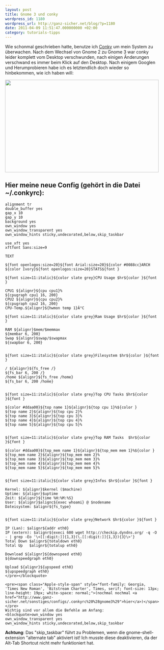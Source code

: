```yaml
---
layout: post
title: Gnome 3 und conky
wordpress_id: 1180
wordpress_url: http://ganz-sicher.net/blog/?p=1180
date: 2011-04-09 11:51:47.000000000 +02:00
category: tutorials-tipps
---
```

Wie schonmal geschrieben hatte, benutze ich <a href="http://conky.sourceforge.net/">Conky</a> um mein System zu überwachen. Nach dem Wechsel von Gnome 2 zu Gnome 3 war conky leider komplett vom Desktop verschwunden, nach einigen Änderungen verschwand es immer beim Klick auf den Desktop. Nach einigem Googlen und Herumprobieren habe ich es letztendlich doch wieder so hinbekommen, wie ich haben will:
<!--more-->

<img class="borderimg centered" title="conky_screen_gnome3" src="{{site.url}}/wp-content/uploads/conky_screen_gnome3.jpg" alt="" width="500" height="300" />

Hier meine neue Config (gehört in die Datei ~/.conkyrc):
---------------------------------------------------------

	alignment tr
	double_buffer yes
	gap_x 10
	gap_y 10
	background yes
	own_window yes
	own_window_transparent yes
	own_window_hints sticky,undecorated,below,skip_taskbar

	use_xft yes
	xftfont Sans:size=9

	TEXT

	${font openlogos:size=20}${font Arial:size=20}${color #0088cc}ARCH ${color Ivory}${font openlogos:size=20}STATS${font }

	${font size=11:italic}${color slate grey}CPU Usage $hr${color }${font }

	CPU1 ${alignr}${cpu cpu1}%
	${cpugraph cpu1 16, 200}
	CPU2 ${alignr}${cpu cpu2}%
	${cpugraph cpu2 16, 200}
	CPU-Temp.${alignr}${hwmon temp 1}Â°C

	${font size=11:italic}${color slate grey}Ram Usage $hr${color }${font }

	RAM ${alignr}$mem/$memmax
	${membar 6, 200}
	Swap ${alignr}$swap/$swapmax
	${swapbar 6, 200}


	${font size=11:italic}${color slate grey}Filesystem $hr${color }${font }

	/ ${alignr}${fs_free /}
	${fs_bar 6, 200 /}
	/home ${alignr}${fs_free /home}
	${fs_bar 6, 200 /home}


	${font size=11:italic}${color slate grey}Top CPU Tasks $hr${color }${font }

	${color #ddaa00}${top name 1}${alignr}${top cpu 1}%${color }
	${top name 2}${alignr}${top cpu 2}%
	${top name 3}${alignr}${top cpu 3}%
	${top name 4}${alignr}${top cpu 4}%
	${top name 5}${alignr}${top cpu 5}%


	${font size=11:italic}${color slate grey}Top RAM Tasks  $hr${color }${font }

	${color #ddaa00}${top_mem name 1}${alignr}${top_mem mem 1}%${color }
	${top_mem name 2}${alignr}${top_mem mem 2}%
	${top_mem name 3}${alignr}${top_mem mem 3}%
	${top_mem name 4}${alignr}${top_mem mem 4}%
	${top_mem name 5}${alignr}${top_mem mem 5}%


	${font size=11:italic}${color slate grey}Infos $hr${color }${font }

	Kernel: ${alignr}$kernel ($machine)
	Uptime: ${alignr}$uptime
	Zeit: ${alignr}${time %H:%M:%S}
	User: ${alignr}$alignc${exec whoami} @ $nodename
	Dateisystem: $alignr${fs_type}


	${font size=11:italic}${color slate grey}Network $hr${color }${font }

	IP (Lan): $alignr${addr eth0}
	IP (extern): $alignr${execi 600 wget http://checkip.dyndns.org/ -q -O - | grep -Eo '\<[[:digit:]]{1,3}(\.[[:digit:]]{1,3}){3}\>'}
	Total Down $alignr${totaldown eth0}
	Total Up   $alignr${totalup eth0}

	Download ${alignr}${downspeed eth0}
	${downspeedgraph eth0}

	Upload ${alignr}${upspeed eth0}
	${upspeedgraph eth0}
	</pre></blockquote>

	<pre><span class="Apple-style-span" style="font-family: Georgia, 'Times New Roman', 'Bitstream Charter', Times, serif; font-size: 13px; line-height: 19px; white-space: normal;">(nochmal nochmal <a href="http://www.ganz-sicher.net/sonstiges/configs/.conkyrc%20%28gnome3%29">hier</a>)</span></pre>
	Wichtig sind vor allem die Befehle am Anfang:
	<blockquote>own_window yes
	own_window_transparent yes
	own_window_hints sticky,undecorated,below,skip_taskbar

**Achtung**: Das "skip_taskbar" führt zu Problemen, wenn die gnome-shell-extension "alternate tab" aktiviert ist! Ich musste diese deaktivieren, da der Alt-Tab Shortcut nicht mehr funktioniert hat.
